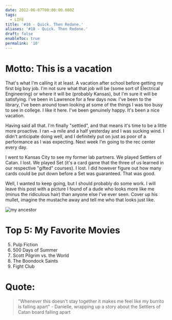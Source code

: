 ```yaml
---
date: 2012-06-07T00:00:00.000Z
tags:
  - LIFE
title: '#10 - Quick. Then Redone.'
aliases: '#10 - Quick. Then Redone.'
draft: false
enableToc: true
permalink: '10'
---
```


# Motto: This is a vacation
That's what I'm calling it at least. A vacation after school before getting my first big boy job. I'm not sure what that job will be (some sort of Electrical Engineering) or where it will be (probably Kansas), but I'm sure it will be satisfying. I've been in Lawrence for a few days now. I've been to the library, I've been around town looking at some of the things I was too busy to see in college. I like it here. I've been genuinely happy. It's been a nice vacation. 

Having said all that. I'm finally "settled", and that means it's time to be a little more proactive. I ran ~a mile and a half yesterday and I was sucking wind. I didn't anticipate doing well, and I definitely put on just as poor of a performance as I was expecting. Next week I'm going to the rec center every day.

I went to Kansas City to see my former lab partners. We played Settlers of Catan. I lost. We played Set (it's a card game that the three of us learned in our respective "gifted" courses). I lost. I did however figure out how many cards could be put down before a Set was guaranteed. That was good.

Well, I wanted to keep going, but I should probably do some work. I will leave this post with a picture I found of a dude who looks more like me (minus the ridiculous hair) than anyone else I've ever seen. Cover up his mullet, imagine the mustache away and tell me who that looks just like.

![my ancestor](assets/10-1.jpg)

# Top 5: My Favorite Movies
5. Pulp Fiction
4. 500 Days of Summer
3. Scott Pilgrim vs. the World
2. The Boondock Saints
1. Fight Club

# Quote:
> "Whenever this doesn't stay together it makes me feel like my burrito is falling apart" - Danielle, wrapping up a story about the Settlers of Catan board falling apart
